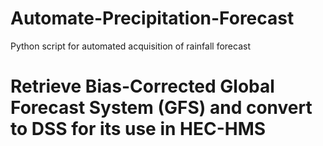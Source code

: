 # Automate-Precipitation-Forecast
Python script for automated acquisition of rainfall forecast
# Retrieve Bias-Corrected Global Forecast System (GFS) and convert to DSS for its use in HEC-HMS
